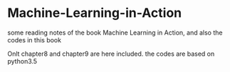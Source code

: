 # Machine-Learning-in-Action
some reading notes of the book Machine Learning in Action, and also the codes in this book

Onlt chapter8 and chapter9 are here included.
the codes are based on python3.5
